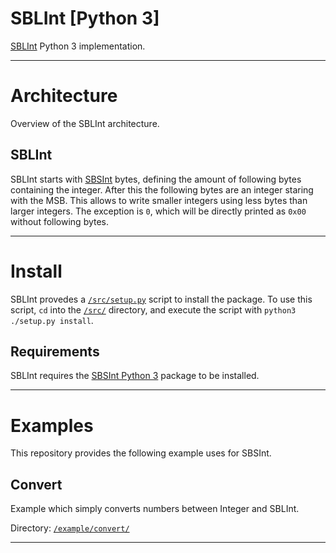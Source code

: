 <!-- Author (Created): Roger "Equah" Hürzeler -->
<!-- Date (Created): 12019.12.27 HE -->
<!-- License: apache-2.0 -->

**SBLInt [Python 3]**
================================================================================

[SBLInt](https://github.com/TheEquah/SBLInt/) Python 3 implementation.

--------------------------------------------------------------------------------

# Architecture

Overview of the SBLInt architecture.

## SBLInt

SBLInt starts with [SBSInt](https://github.com/TheEquah/SBSInt/) bytes, defining the amount of following bytes containing the integer. After this the following bytes are an integer staring with the MSB. This allows to write smaller integers using less bytes than larger integers. The exception is `0`, which will be directly printed as `0x00` without following bytes.

--------------------------------------------------------------------------------

# Install

SBLInt provedes a [`/src/setup.py`](https://github.com/TheEquah/SBLInt-python3/blob/master/src/setup.py) script to install the package. To use this script, `cd` into the [`/src/`](https://github.com/TheEquah/SBLInt-python3/tree/master/src/) directory, and execute the script with `python3 ./setup.py install`.

## Requirements

SBLInt requires the [SBSInt Python 3](https://github.com/TheEquah/SBSInt-python3/) package to be installed.

--------------------------------------------------------------------------------

# Examples

This repository provides the following example uses for SBSInt.

## Convert

Example which simply converts numbers between Integer and SBLInt.

Directory: [`/example/convert/`](https://github.com/TheEquah/SBLInt-python3/tree/master/example/convert/)

--------------------------------------------------------------------------------
